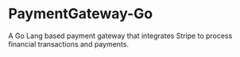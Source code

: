 # PaymentGateway-Go
A Go Lang based payment gateway that integrates Stripe to process financial transactions and payments. 
